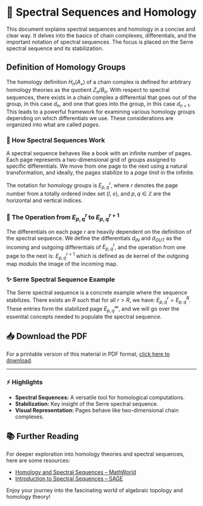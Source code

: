 # 📘 Spectral Sequences and Homology

This document explains spectral sequences and homology in a concise and clear way. It delves into the basics of chain complexes, differentials, and the important notation of spectral sequences. The focus is placed on the Serre spectral sequence and its stabilization.

## Definition of Homology Groups

The homology definition $H_n(A_\bullet)$ of a chain complex is defined for arbitrary homology theories as the quotient $Z_n / B_n$. With respect to spectral sequences, there exists in a chain complex a differential that goes out of the group, in this case $d_n$, and one that goes into the group, in this case $d_{n+1}$. This leads to a powerful framework for examining various homology groups depending on which differentials we use. These considerations are organized into what are called *pages*. 

### 📖 How Spectral Sequences Work

A spectral sequence behaves like a book with an infinite number of pages. Each page represents a two-dimensional grid of groups assigned to specific differentials. We move from one page to the next using a natural transformation, and ideally, the pages stabilize to a *page limit* in the infinite. 

The notation for homology groups is $E^r_{p,q}$, where $r$ denotes the page number from a totally ordered index set $(I,\leq)$, and $p, q \in \mathbb{Z}$ are the horizontal and vertical indices.

### 🔄 The Operation from $E^r_{p,q}$ to $E^{r+1}_{p,q}$

The differentials on each page $r$ are heavily dependent on the definition of the spectral sequence. We define the differentials $d_{IN}$ and $d_{OUT}$ as the incoming and outgoing differentials of $E^r_{p,q}$, and the operation from one page to the next is: $E^{r+1}_{p,q}$ which is defined as de kernel of the outgoing map modulo the image of the incoming map.

### ✨ Serre Spectral Sequence Example

The Serre spectral sequence is a concrete example where the sequence stabilizes. There exists an $R$ such that for all $r > R$, we have: $E^r_{p,q} = E^R_{p,q}$. These entries form the stabilized page $E^\infty_{p,q}$, and we will go over the essential concepts needed to populate the spectral sequence.

## 📥 Download the PDF

For a printable version of this material in PDF format, [click here to download](https://karhunenloeve.github.io/SpecSeq/main.pdf).

---

### ⚡ Highlights

- **Spectral Sequences:** A versatile tool for homological computations.
- **Stabilization:** Key insight of the Serre spectral sequence.
- **Visual Representation:** Pages behave like two-dimensional chain complexes.

## 📚 Further Reading

For deeper exploration into homology theories and spectral sequences, here are some resources:
- [Homology and Spectral Sequences – MathWorld](https://mathworld.wolfram.com/Homology.html)
- [Introduction to Spectral Sequences – SAGE](https://doc.sagemath.org/html/en/thematic_tutorials/spectral-sequences.html)

Enjoy your journey into the fascinating world of algebraic topology and homology theory!
